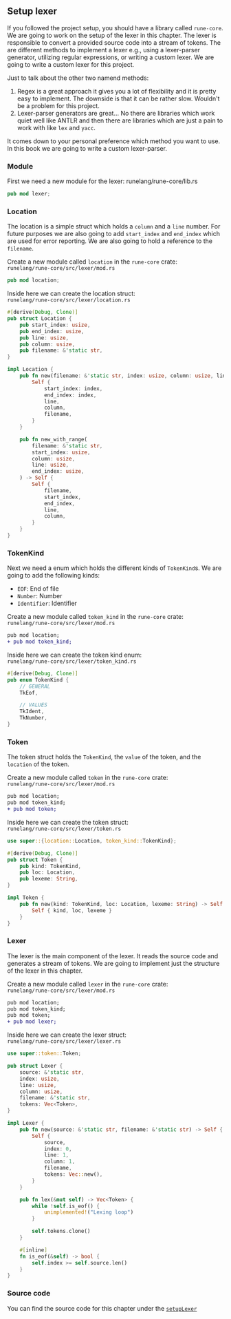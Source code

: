 ## Setup lexer

If you followed the project setup, you should have a library called `rune-core`. We are going to work on the setup of the lexer in this chapter. The lexer is responsible to convert a provided source code into a stream of tokens. The are different methods to implement a lexer e.g., using a lexer-parser generator, utilizing regular expressions, or writing a custom lexer. We are going to write a custom lexer for this project.

Just to talk about the other two namend methods:

1. Regex is a great approach it gives you a lot of flexibility and it is pretty easy to implement. The downside is that it can be rather slow. Wouldn't be a problem for this project.
2. Lexer-parser generators are great... No there are libraries which work quiet well like ANTLR and then there are libraries which are just a pain to work with like `lex` and `yacc`.

It comes down to your personal preference which method you want to use. In this book we are going to write a custom lexer-parser.

### Module

First we need a new module for the lexer:
runelang/rune-core/lib.rs

```rust
pub mod lexer;
```

### Location

The location is a simple struct which holds a `column` and a `line` number. For future purposes we are also going to add `start_index` and `end_index` which are used for error reporting. We are also going to hold a reference to the `filename`.

Create a new module called `location` in the `rune-core` crate: \
`runelang/rune-core/src/lexer/mod.rs`

```rust
pub mod location;
```

Inside here we can create the location struct: \
`runelang/rune-core/src/lexer/location.rs`

```rust
#[derive(Debug, Clone)]
pub struct Location {
    pub start_index: usize,
    pub end_index: usize,
    pub line: usize,
    pub column: usize,
    pub filename: &'static str,
}

impl Location {
    pub fn new(filename: &'static str, index: usize, column: usize, line: usize) -> Self {
        Self {
            start_index: index,
            end_index: index,
            line,
            column,
            filename,
        }
    }

    pub fn new_with_range(
        filename: &'static str,
        start_index: usize,
        column: usize,
        line: usize,
        end_index: usize,
    ) -> Self {
        Self {
            filename,
            start_index,
            end_index,
            line,
            column,
        }
    }
}
```

### TokenKind

Next we need a enum which holds the different kinds of `TokenKind`s. We are going to add the following kinds:

- `EOF`: End of file
- `Number`: Number
- `Identifier`: Identifier

Create a new module called `token_kind` in the `rune-core` crate: \
`runelang/rune-core/src/lexer/mod.rs`

```diff
pub mod location;
+ pub mod token_kind;
```

Inside here we can create the token kind enum: \
`runelang/rune-core/src/lexer/token_kind.rs`

```rust
#[derive(Debug, Clone)]
pub enum TokenKind {
    // GENERAL
    TkEof,

    // VALUES
    TkIdent,
    TkNumber,
}
```

### Token

The token struct holds the `TokenKind`, the `value` of the token, and the `location` of the token.

Create a new module called `token` in the `rune-core` crate: \
`runelang/rune-core/src/lexer/mod.rs`

```diff
pub mod location;
pub mod token_kind;
+ pub mod token;
```

Inside here we can create the token struct: \
`runelang/rune-core/src/lexer/token.rs`

```rust
use super::{location::Location, token_kind::TokenKind};

#[derive(Debug, Clone)]
pub struct Token {
    pub kind: TokenKind,
    pub loc: Location,
    pub lexeme: String,
}

impl Token {
    pub fn new(kind: TokenKind, loc: Location, lexeme: String) -> Self {
        Self { kind, loc, lexeme }
    }
}
```

### Lexer

The lexer is the main component of the lexer. It reads the source code and generates a stream of tokens. We are going to implement just the structure of the lexer in this chapter.

Create a new module called `lexer` in the `rune-core` crate: \
`runelang/rune-core/src/lexer/mod.rs`

```diff
pub mod location;
pub mod token_kind;
pub mod token;
+ pub mod lexer;
```

Inside here we can create the lexer struct: \
`runelang/rune-core/src/lexer/lexer.rs`

```rust
use super::token::Token;

pub struct Lexer {
    source: &'static str,
    index: usize,
    line: usize,
    column: usize,
    filename: &'static str,
    tokens: Vec<Token>,
}

impl Lexer {
    pub fn new(source: &'static str, filename: &'static str) -> Self {
        Self {
            source,
            index: 0,
            line: 1,
            column: 1,
            filename,
            tokens: Vec::new(),
        }
    }

    pub fn lex(&mut self) -> Vec<Token> {
        while !self.is_eof() {
            unimplemented!("Lexing loop")
        }

        self.tokens.clone()
    }

    #[inline]
    fn is_eof(&self) -> bool {
        self.index >= self.source.len()
    }
}
```

### Source code

You can find the source code for this chapter under the [`setupLexer`](https://github.com/DevInSilence/runelang/tree/setupLexer)